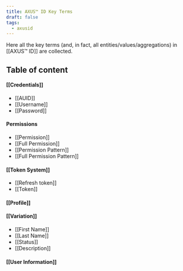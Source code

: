 ```yaml
---
title: AXUS™ ID Key Terms
draft: false
tags:
  - axusid
---
```

Here all the key terms (and, in fact, all entities/values/aggregations) in [[AXUS™ ID]] are collected.
## Table of content
#### [[Credentials]]
- [[AUID]]
- [[Username]]
- [[Password]]
#### Permissions
- [[Permission]]
- [[Full Permission]]
- [[Permission Pattern]]
- [[Full Permission Pattern]]
#### [[Token System]]
- [[Refresh token]]
- [[Token]]
#### [[Profile]]
#### [[Variation]]
- [[First Name]]
- [[Last Name]]
- [[Status]]
- [[Description]]
#### [[User Information]]